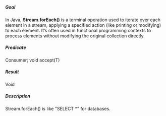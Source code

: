 ##### Goal

In Java, **Stream.forEach()** is a terminal operation used to iterate over each element in a stream, applying a specified action (like printing or modifying) to each element. It’s often used in functional programming contexts to process elements without modifying the original collection directly.

##### Predicate

Consumer; void accept(T)

##### Result

Void

##### Description

Stream.forEach() is like "SELECT *" for databases.